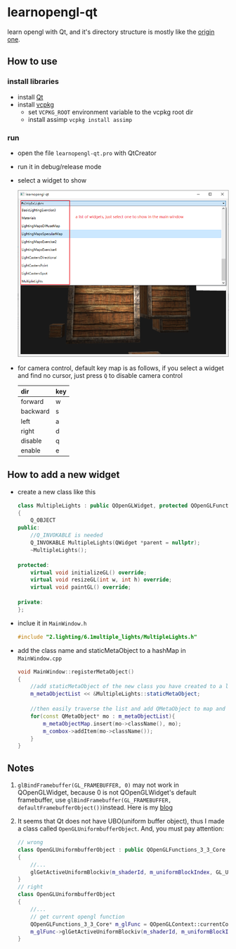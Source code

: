 # learnopengl-qt

learn opengl with Qt, and it's directory structure is mostly like the [origin one](https://github.com/JoeyDeVries/LearnOpenGL/tree/master/src).

## How to use

### install libraries

* install [Qt](https://www.qt.io/download)
* install [vcpkg](https://github.com/microsoft/vcpkg)
  * set `VCPKG_ROOT` environment variable to the vcpkg root dir
  * install assimp `vcpkg install assimp`

### run

* open the file ```learnopengl-qt.pro``` with QtCreator
* run it in debug/release mode
* select a widget to show

    ![main window](./resources/readme/window.png)
* for camera control, default key map is as follows, if you select a widget and find no cursor, just press `Q` to disable camera control

  | dir | key |
  | --- | --- |
  | forward | w |
  | backward | s |
  | left | a |
  | right | d |
  | disable | q |
  | enable | e |


## How to add a new widget

* create a new class like this

    ```c++
    class MultipleLights : public QOpenGLWidget, protected QOpenGLFunctions_3_3_Core
    {
        Q_OBJECT
    public:
        //Q_INVOKABLE is needed
        Q_INVOKABLE MultipleLights(QWidget *parent = nullptr);
        ~MultipleLights();

    protected:
        virtual void initializeGL() override;
        virtual void resizeGL(int w, int h) override;
        virtual void paintGL() override;

    private:
    };
    ```

* inclue it in ```MainWindow.h```

    ```c++
    #include "2.lighting/6.1multiple_lights/MultipleLights.h"
    ```

* add the class name and staticMetaObject to a hashMap in ```MainWindow.cpp```

    ```c++
    void MainWindow::registerMetaObject()
    {
        //add staticMetaObject of the new class you have created to a list
        m_metaObjectList << &MultipleLights::staticMetaObject;

        //then easily traverse the list and add QMetaObject to map and combox
        for(const QMetaObject* mo : m_metaObjectList){
            m_metaObjectMap.insert(mo->className(), mo);
            m_combox->addItem(mo->className());
        }
    }
    ```

## Notes

1. ```glBindFramebuffer(GL_FRAMEBUFFER, 0)``` may not work in QOpenGLWidget, because 0 is not QOpenGLWidget's default framebuffer, use ```glBindFramebuffer(GL_FRAMEBUFFER, defaultFramebufferObject())```instead. Here is my [blog](https://www.cnblogs.com/miyanyan/p/15131720.html)

2. It seems that Qt does not have UBO(uniform buffer object), thus I made a class called ```OpenGLUniformbufferObject```. And, you must pay attention:

    ```c++
    // wrong
    class OpenGLUniformbufferObject : public QOpenGLFunctions_3_3_Core
    {
        //...
        glGetActiveUniformBlockiv(m_shaderId, m_uniformBlockIndex, GL_UNIFORM_BLOCK_DATA_SIZE, &m_uboSize);
    }
    // right
    class OpenGLUniformbufferObject
    {
        //...
        // get current opengl function
        QOpenGLFunctions_3_3_Core* m_glFunc = QOpenGLContext::currentContext()->versionFunctions<QOpenGLFunctions_3_3_Core>();
        m_glFunc->glGetActiveUniformBlockiv(m_shaderId, m_uniformBlockIndex, GL_UNIFORM_BLOCK_DATA_SIZE, &m_uboSize);
    }
    
    ```
